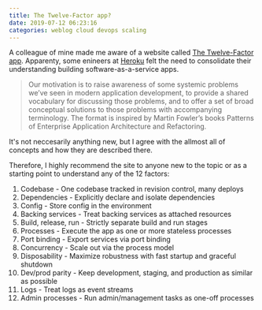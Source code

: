 ```yaml
---
title: The Twelve-Factor app?
date: 2019-07-12 06:23:16
categories: weblog cloud devops scaling
---
```


A colleague of mine made me aware of a website called [The Twelve-Factor app](https://12factor.net/).
Apparenty, some enineers at [Heroku](https://www.heroku.com/) felt the need
to consolidate their understanding building software-as-a-service apps.

> Our motivation is to raise awareness of some systemic problems we’ve seen in modern application development, to provide a shared vocabulary for discussing those problems, and to offer a set of broad conceptual solutions to those problems with accompanying terminology. The format is inspired by Martin Fowler’s books Patterns of Enterprise Application Architecture and Refactoring.

It's not neccesarily anything new, but I agree with the allmost all of concepts and how they are described there.

Therefore, I highly recommend the site to anyone new to the topic or as a starting point to understand any of the 12 factors:

1. Codebase - One codebase tracked in revision control, many deploys
2. Dependencies - Explicitly declare and isolate dependencies
3. Config - Store config in the environment
4. Backing services - Treat backing services as attached resources
5. Build, release, run - Strictly separate build and run stages
6. Processes - Execute the app as one or more stateless processes
7. Port binding - Export services via port binding
8. Concurrency - Scale out via the process model
9. Disposability - Maximize robustness with fast startup and graceful shutdown
10. Dev/prod parity - Keep development, staging, and production as similar as possible
11. Logs - Treat logs as event streams
12. Admin processes - Run admin/management tasks as one-off processes
